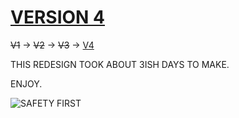 # [VERSION 4](https://littlepriceonu.com) 

~~V1~~ -> ~~V2~~ -> ~~V3~~ -> [V4](https://littlepriceonu.com)

THIS REDESIGN TOOK ABOUT 3ISH DAYS TO MAKE.

ENJOY.

![SAFETY FIRST]()